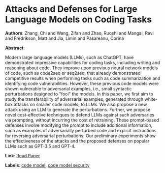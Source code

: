 # Attacks and Defenses for Large Language Models on Coding Tasks

**Authors**: Zhang, Chi and Wang, Zifan and Zhao, Ruoshi and Mangal, Ravi and Fredrikson, Matt and Jia, Limin and Pasareanu, Corina

**Abstract**:

Modern large language models (LLMs), such as ChatGPT, have demonstrated impressive capabilities for coding tasks, including writing and reasoning about code. They improve upon previous neural network models of code, such as code2seq or seq2seq, that already demonstrated competitive results when performing tasks such as code summarization and identifying code vulnerabilities. However, these previous code models were shown vulnerable to adversarial examples, i.e., small syntactic perturbations designed to "fool" the models. In this paper, we first aim to study the transferability of adversarial examples, generated through white-box attacks on smaller code models, to LLMs. We also propose a new attack using an LLM to generate the perturbations. Further, we propose novel cost-effective techniques to defend LLMs against such adversaries via prompting, without incurring the cost of retraining. These prompt-based defenses involve modifying the prompt to include additional information, such as examples of adversarially perturbed code and explicit instructions for reversing adversarial perturbations. Our preliminary experiments show the effectiveness of the attacks and the proposed defenses on popular LLMs such as GPT-3.5 and GPT-4.

**Link**: [Read Paper](https://doi.org/10.1145/3691620.3695297)

**Labels**: [code model](../../labels/code_model.md), [code model security](../../labels/code_model_security.md)
